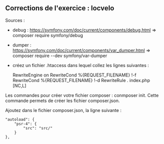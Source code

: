 ## Corrections de l'exercice : locvelo

Sources : 

- debug : https://symfony.com/doc/current/components/debug.html  =>  composer require symfony/debug

- dumper :  https://symfony.com/doc/current/components/var_dumper.html  => composer require --dev symfony/var-dumper

- créez un fichier .htaccess dans lequel collez les lignes suivantes :

	RewriteEngine on
	RewriteCond %{REQUEST_FILENAME} !-f
	RewriteCond %{REQUEST_FILENAME} !-d
	RewriteRule . index.php [NC,L] 

Les commandes pour créer votre fichier composer : conmposer init. 
Cette commande permets de créer les fichier composer.json.


Ajoutez dans le fichier composer.json, la ligne suivante : 

    "autoload": {
        "psr-4": {
            "src": "src/"
        }
    },